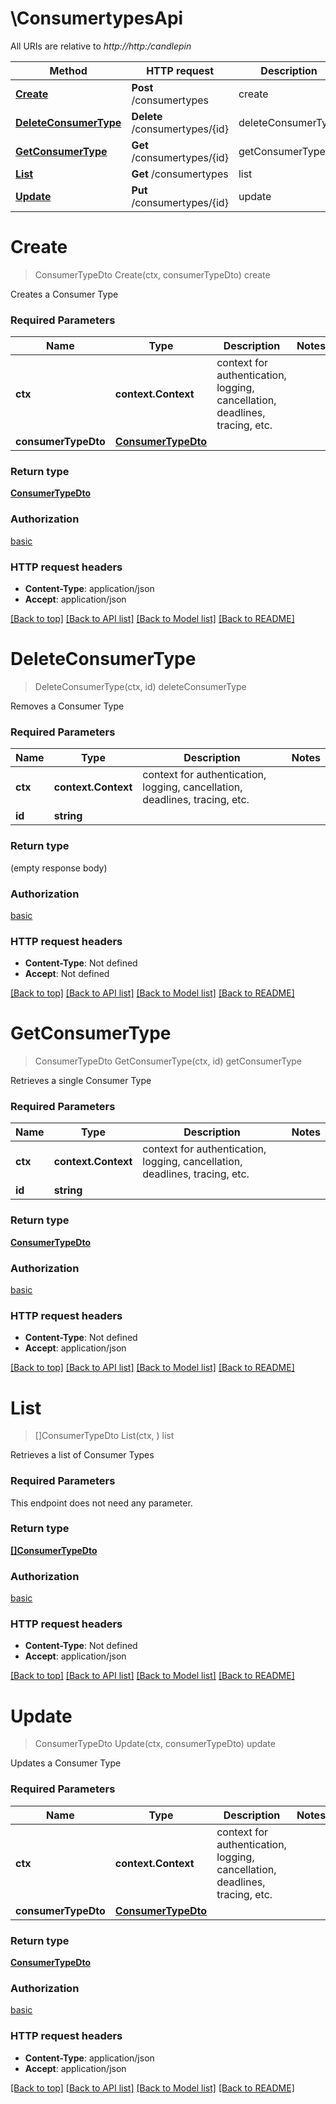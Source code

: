 # \ConsumertypesApi

All URIs are relative to *http://http:/candlepin*

Method | HTTP request | Description
------------- | ------------- | -------------
[**Create**](ConsumertypesApi.md#Create) | **Post** /consumertypes | create
[**DeleteConsumerType**](ConsumertypesApi.md#DeleteConsumerType) | **Delete** /consumertypes/{id} | deleteConsumerType
[**GetConsumerType**](ConsumertypesApi.md#GetConsumerType) | **Get** /consumertypes/{id} | getConsumerType
[**List**](ConsumertypesApi.md#List) | **Get** /consumertypes | list
[**Update**](ConsumertypesApi.md#Update) | **Put** /consumertypes/{id} | update


# **Create**
> ConsumerTypeDto Create(ctx, consumerTypeDto)
create

Creates a Consumer Type

### Required Parameters

Name | Type | Description  | Notes
------------- | ------------- | ------------- | -------------
 **ctx** | **context.Context** | context for authentication, logging, cancellation, deadlines, tracing, etc.
  **consumerTypeDto** | [**ConsumerTypeDto**](ConsumerTypeDto.md)|  | 

### Return type

[**ConsumerTypeDto**](ConsumerTypeDTO.md)

### Authorization

[basic](../README.md#basic)

### HTTP request headers

 - **Content-Type**: application/json
 - **Accept**: application/json

[[Back to top]](#) [[Back to API list]](../README.md#documentation-for-api-endpoints) [[Back to Model list]](../README.md#documentation-for-models) [[Back to README]](../README.md)

# **DeleteConsumerType**
> DeleteConsumerType(ctx, id)
deleteConsumerType

Removes a Consumer Type

### Required Parameters

Name | Type | Description  | Notes
------------- | ------------- | ------------- | -------------
 **ctx** | **context.Context** | context for authentication, logging, cancellation, deadlines, tracing, etc.
  **id** | **string**|  | 

### Return type

 (empty response body)

### Authorization

[basic](../README.md#basic)

### HTTP request headers

 - **Content-Type**: Not defined
 - **Accept**: Not defined

[[Back to top]](#) [[Back to API list]](../README.md#documentation-for-api-endpoints) [[Back to Model list]](../README.md#documentation-for-models) [[Back to README]](../README.md)

# **GetConsumerType**
> ConsumerTypeDto GetConsumerType(ctx, id)
getConsumerType

Retrieves a single Consumer Type

### Required Parameters

Name | Type | Description  | Notes
------------- | ------------- | ------------- | -------------
 **ctx** | **context.Context** | context for authentication, logging, cancellation, deadlines, tracing, etc.
  **id** | **string**|  | 

### Return type

[**ConsumerTypeDto**](ConsumerTypeDTO.md)

### Authorization

[basic](../README.md#basic)

### HTTP request headers

 - **Content-Type**: Not defined
 - **Accept**: application/json

[[Back to top]](#) [[Back to API list]](../README.md#documentation-for-api-endpoints) [[Back to Model list]](../README.md#documentation-for-models) [[Back to README]](../README.md)

# **List**
> []ConsumerTypeDto List(ctx, )
list

Retrieves a list of Consumer Types

### Required Parameters
This endpoint does not need any parameter.

### Return type

[**[]ConsumerTypeDto**](ConsumerTypeDTO.md)

### Authorization

[basic](../README.md#basic)

### HTTP request headers

 - **Content-Type**: Not defined
 - **Accept**: application/json

[[Back to top]](#) [[Back to API list]](../README.md#documentation-for-api-endpoints) [[Back to Model list]](../README.md#documentation-for-models) [[Back to README]](../README.md)

# **Update**
> ConsumerTypeDto Update(ctx, consumerTypeDto)
update

Updates a Consumer Type

### Required Parameters

Name | Type | Description  | Notes
------------- | ------------- | ------------- | -------------
 **ctx** | **context.Context** | context for authentication, logging, cancellation, deadlines, tracing, etc.
  **consumerTypeDto** | [**ConsumerTypeDto**](ConsumerTypeDto.md)|  | 

### Return type

[**ConsumerTypeDto**](ConsumerTypeDTO.md)

### Authorization

[basic](../README.md#basic)

### HTTP request headers

 - **Content-Type**: application/json
 - **Accept**: application/json

[[Back to top]](#) [[Back to API list]](../README.md#documentation-for-api-endpoints) [[Back to Model list]](../README.md#documentation-for-models) [[Back to README]](../README.md)


